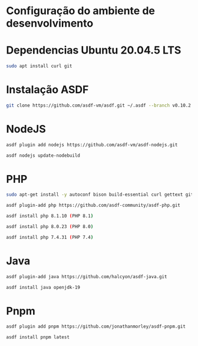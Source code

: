 # Configuração do ambiente de desenvolvimento

# Dependencias Ubuntu 20.04.5 LTS

```bash
sudo apt install curl git
```

# Instalação ASDF

```bash
git clone https://github.com/asdf-vm/asdf.git ~/.asdf --branch v0.10.2
```

# NodeJS

```bash
asdf plugin add nodejs https://github.com/asdf-vm/asdf-nodejs.git
```

```bash
asdf nodejs update-nodebuild
```


# PHP

```bash
sudo apt-get install -y autoconf bison build-essential curl gettext git libgd-dev libcurl4-openssl-dev libedit-dev libicu-dev libjpeg-dev libmysqlclient-dev libonig-dev libpng-dev libpq-dev libreadline-dev libsqlite3-dev libssl-dev libxml2-dev libzip-dev openssl pkg-config re2c zlib1g-dev
```

```bash
asdf plugin-add php https://github.com/asdf-community/asdf-php.git
```

```bash
asdf install php 8.1.10 (PHP 8.1)
```

```bash
asdf install php 8.0.23 (PHP 8.0)
```

```bash
asdf install php 7.4.31 (PHP 7.4)
```

# Java

```bash
asdf plugin-add java https://github.com/halcyon/asdf-java.git
```

```bash
asdf install java openjdk-19
```

# Pnpm

```bash
asdf plugin add pnpm https://github.com/jonathanmorley/asdf-pnpm.git
```

```bash
asdf install pnpm latest
```
